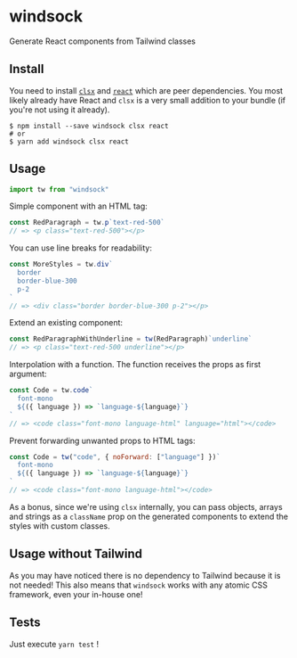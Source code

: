 # windsock

Generate React components from Tailwind classes

## Install

You need to install [`clsx`](https://www.npmjs.com/package/clsx) and
[`react`](https://www.npmjs.com/package/react) which are peer dependencies. You
most likely already have React and `clsx` is a very small addition to your bundle
(if you're not using it already).

```console
$ npm install --save windsock clsx react
# or
$ yarn add windsock clsx react
```

## Usage

```js
import tw from "windsock"
```

Simple component with an HTML tag:

```js
const RedParagraph = tw.p`text-red-500`
// => <p class="text-red-500"></p>
```

You can use line breaks for readability:

```js
const MoreStyles = tw.div`
  border
  border-blue-300
  p-2
`
// => <div class="border border-blue-300 p-2"></p>
```

Extend an existing component:

```js
const RedParagraphWithUnderline = tw(RedParagraph)`underline`
// => <p class="text-red-500 underline"></p>
```

Interpolation with a function. The function receives the props as first
argument:

```js
const Code = tw.code`
  font-mono
  ${({ language }) => `language-${language}`}
`
// => <code class="font-mono language-html" language="html"></code>
```

Prevent forwarding unwanted props to HTML tags:

```js
const Code = tw("code", { noForward: ["language"] })`
  font-mono
  ${({ language }) => `language-${language}`}
`
// => <code class="font-mono language-html"></code>
```

As a bonus, since we're using `clsx` internally, you can pass objects, arrays
and strings as a `className` prop on the generated components to extend the
styles with custom classes.

## Usage without Tailwind

As you may have noticed there is no dependency to Tailwind because it is not
needed! This also means that `windsock` works with any atomic CSS framework,
even your in-house one!

## Tests

Just execute `yarn test` !
